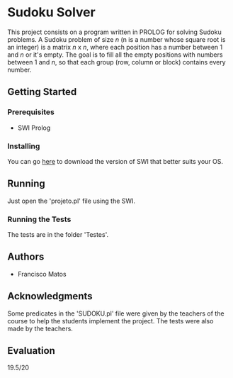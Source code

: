 # Sudoku Solver

This project consists on a program written in PROLOG for solving Sudoku problems. A Sudoku problem of size *n* (n is a number whose square root is an integer) is a matrix *n* x *n*, where each position has a number between 1 and *n* or it's empty. The goal is to fill all the empty positions with numbers between 1 and *n*, so that each group (row, column or block) contains every number.

## Getting Started

### Prerequisites

* SWI Prolog

### Installing

You can go [here](http://www.swi-prolog.org/Download.html) to download the version of SWI that better suits your OS.

## Running

Just open the 'projeto.pl' file using the SWI.

### Running the Tests

The tests are in the folder 'Testes'.

## Authors

* Francisco Matos

## Acknowledgments

Some predicates in the 'SUDOKU.pl' file were given by the teachers of the course to help the students implement the project. The tests were also made by the teachers. 

## Evaluation

19.5/20
